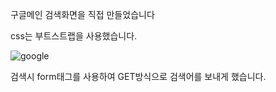 구글메인 검색화면을 직접 만들었습니다

css는 부트스트랩을 사용했습니다.

![google](https://user-images.githubusercontent.com/62640011/98435822-a15c1e80-2119-11eb-9cd5-ddf8beb06616.PNG)

검색시 form태그를 사용하여 GET방식으로 검색어를 보내게 했습니다.
